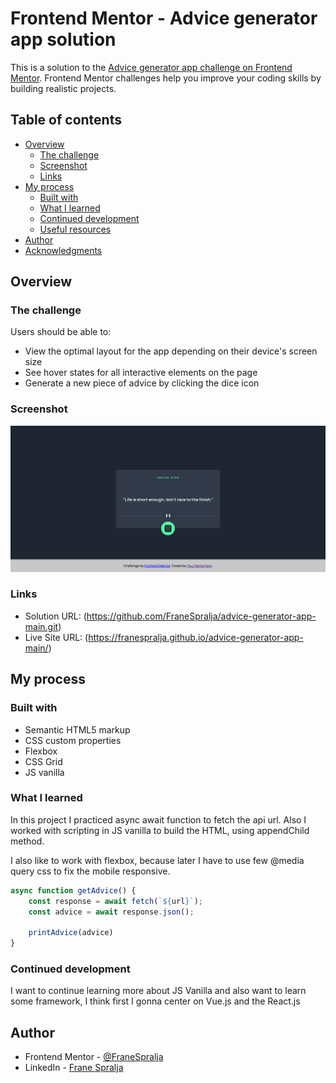 # Frontend Mentor - Advice generator app solution

This is a solution to the [Advice generator app challenge on Frontend Mentor](https://www.frontendmentor.io/challenges/advice-generator-app-QdUG-13db). Frontend Mentor challenges help you improve your coding skills by building realistic projects.

## Table of contents

- [Overview](#overview)
  - [The challenge](#the-challenge)
  - [Screenshot](#screenshot)
  - [Links](#links)
- [My process](#my-process)
  - [Built with](#built-with)
  - [What I learned](#what-i-learned)
  - [Continued development](#continued-development)
  - [Useful resources](#useful-resources)
- [Author](#author)
- [Acknowledgments](#acknowledgments)

## Overview

### The challenge

Users should be able to:

- View the optimal layout for the app depending on their device's screen size
- See hover states for all interactive elements on the page
- Generate a new piece of advice by clicking the dice icon

### Screenshot

![Screenshoot](./screenshot.png)

### Links

- Solution URL: (https://github.com/FraneSpralja/advice-generator-app-main.git)
- Live Site URL: (https://franespralja.github.io/advice-generator-app-main/)

## My process

### Built with

- Semantic HTML5 markup
- CSS custom properties
- Flexbox
- CSS Grid
- JS vanilla

### What I learned

In this project I practiced async await function to fetch the api url. Also I worked with scripting in JS vanilla to build the HTML, using appendChild method.

I also like to work with flexbox, because later I have to use few @media query css to fix the mobile responsive.

```js
async function getAdvice() {
    const response = await fetch(`${url}`);
    const advice = await response.json();

    printAdvice(advice)
}
```

### Continued development

I want to continue learning more about JS Vanilla and also want to learn some framework, I think first I gonna center on Vue.js and the React.js

## Author

- Frontend Mentor - [@FraneSpralja](https://www.frontendmentor.io/profile/FraneSpralja)
- LinkedIn - [Frane Spralja](https://www.linkedin.com/in/frane-spralja-921ab772/)
